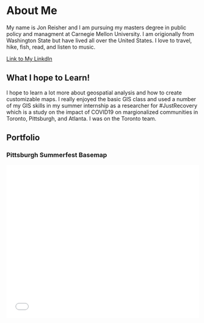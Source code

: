 # About Me 

My name is Jon Reisher and I am pursuing my masters degree in public policy and managment at Carnegie Mellon University. I am origionally from Washington State but have lived all over the United States. I love to travel, hike, fish, read, and listen to music. 

[Link to My LinkdIn](https://www.linkedin.com/in/jonathan-reisher-11a74767/)


## What I hope to Learn!

I hope to learn a lot more about geospatial analysis and how to create customizable maps. I really enjoyed the basic GIS class and used a number of my GIS skills in my summer internship as a researcher for #JustRecovery which is a study on the impact of COVID19 on margionalized communities in Toronto, Pittsburgh, and Atlanta. I was on the Toronto team. 

## Portfolio

### Pittsburgh Summerfest Basemap 

<style>.embed-container {position: relative; padding-bottom: 80%; height: 0; max-width: 100%;} .embed-container iframe, .embed-container object, .embed-container iframe{position: absolute; top: 0; left: 0; width: 100%; height: 100%;} small{position: absolute; z-index: 40; bottom: 0; margin-bottom: -15px;}</style><div class="embed-container"><iframe width="500" height="400" frameborder="0" scrolling="no" marginheight="0" marginwidth="0" title="Summerfest_2022" src="//carnegiemellon.maps.arcgis.com/apps/Embed/index.html?webmap=2d53cf10d13547ccb7345150c4194a80&extent=-80.029,40.4159,-79.8266,40.4945&zoom=true&previewImage=false&scale=true&disable_scroll=true&theme=light"></iframe></div>


